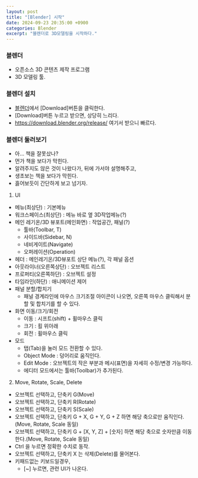 ```yaml
---
layout: post
title: "[Blender] 시작"
date: 2024-09-23 20:35:00 +0900
categories: Blender
excerpt: "블렌더로 3D모델링을 시작하다."
---
```


### 블렌더
- 오픈소스 3D 콘텐츠 제작 프로그램
- 3D 모델링 툴.

### 블렌더 설치

- [블렌더](https://www.blender.org/)에서 [Download]버튼을 클릭한다.
- [Download]버튼 누르고 받으면, 상당히 느리다.
- <https://download.blender.org/release/> 여기서 받으니 빠르다.

### 블렌더 둘러보기

- 아... 책을 잘못샀나?
- 먼가 책을 보다가 막힌다.
- 알려주지도 않은 것이 나왔다가, 뒤에 가서야 설명해주고,
- 생초보는 책을 보다가 막힌다.
- 흟어보듯이 간단하게 보고 넘기자.

1. UI
- 메뉴(최상단) : 기본메뉴
- 워크스페이스(최상단) :  메뉴 바로 옆 3D작업메뉴(?)
- 메인 레기온/3D 뷰포트(메인화면) : 작업공간, 패널(?)
  - 툴바(Toolbar, T)
  - 사이드바(Sidebar, N)
  - 네비게이트(Navigate)
  - 오퍼레이션(Operation)
- 헤더 : 메인레기온/3D뷰포트 상단 메뉴(?), 각 패널 옵션
- 아웃라이너(오른쪽상단) : 오브젝트 리스트
- 프로퍼티(오른쪽하단) : 오브젝트 설정
- 타임라인(하단) : 애니메이션 제어
- 패널 분할/합치기
  - 패널 경계라인에 마우스 크기조절 아이콘이 나오면, 오른쪽 마우스 클릭해서 분할 및 합치기를 할 수 있다.
- 화면 이동/크기/회전
  - 이동 : 시프트(shift) + 휠마우스 클릭
  - 크기 : 횔 위아래
  - 회전 : 휠마우스 클릭
- 모드
  - 탭(Tab)을 눌러 모드 전환할 수 있다.
  - Object Mode : 덩어리로 움직인다.
  - Edit Mode : 오브젝트의 작은 부분과 메시(표면)을 자세히 수정/변경 가능하다.
  - 에디터 모드에서는 툴바(Toolbar)가 추가된다.

2. Move, Rotate, Scale, Delete
- 오브젝트 선택하고, 단축키 G(Move)
- 오브젝트 선택하고, 단축키 R(Rotate)
- 오브젝트 선택하고, 단축키 S(Scale)
- 오브젝트 선택하고, 단축키 G + X, G + Y, G + Z 하면 해당 축으로만 움직인다.(Move, Rotate, Scale 동일)
- 오브젝트 선택하고, 단축키 G + [X, Y, Z] + [숫자] 하면 해당 축으로 숫자만큼 이동한다.(Move, Rotate, Scale 동일)
- Ctrl 을 누르면 정확한 수치로 동작.
- 오브젝트 선택하고, 단축키 X 는 삭제(Delete)를 물어본다.
- 키패드없는 키보드일경우,
  - [~] 누르면, 관련 UI가 나온다.

